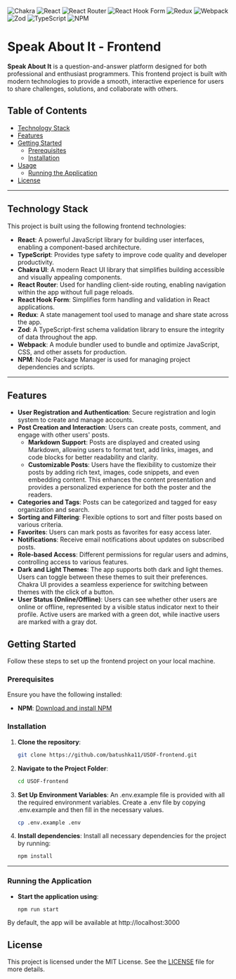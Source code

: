 ![Chakra](https://img.shields.io/badge/chakra-%234ED1C5.svg?style=for-the-badge&logo=chakraui&logoColor=white)
![React](https://img.shields.io/badge/react-%2320232a.svg?style=for-the-badge&logo=react&logoColor=%2361DAFB)
![React Router](https://img.shields.io/badge/React_Router-CA4245?style=for-the-badge&logo=react-router&logoColor=white)
![React Hook Form](https://img.shields.io/badge/React%20Hook%20Form-%23EC5990.svg?style=for-the-badge&logo=reacthookform&logoColor=white)
![Redux](https://img.shields.io/badge/redux-%23593d88.svg?style=for-the-badge&logo=redux&logoColor=white)
![Webpack](https://img.shields.io/badge/webpack-%238DD6F9.svg?style=for-the-badge&logo=webpack&logoColor=black)
![Zod](https://img.shields.io/badge/zod-%233068b7.svg?style=for-the-badge&logo=zod&logoColor=white)
![TypeScript](https://img.shields.io/badge/typescript-%23007ACC.svg?style=for-the-badge&logo=typescript&logoColor=white)
![NPM](https://img.shields.io/badge/NPM-%23CB3837.svg?style=for-the-badge&logo=npm&logoColor=white)

# Speak About It - Frontend

**Speak About It** is a question-and-answer platform designed for both professional and enthusiast programmers. This frontend project is built with modern technologies to provide a smooth, interactive experience for users to share challenges, solutions, and collaborate with others.

## Table of Contents

- [Technology Stack](#technology-stack)
- [Features](#features)
- [Getting Started](#getting-started)
  - [Prerequisites](#prerequisites)
  - [Installation](#installation)
- [Usage](#usage)
  - [Running the Application](#running-the-application)
- [License](#license)

---

## Technology Stack

This project is built using the following frontend technologies:

- **React**: A powerful JavaScript library for building user interfaces, enabling a component-based architecture.
- **TypeScript**: Provides type safety to improve code quality and developer productivity.
- **Chakra UI**: A modern React UI library that simplifies building accessible and visually appealing components.
- **React Router**: Used for handling client-side routing, enabling navigation within the app without full page reloads.
- **React Hook Form**: Simplifies form handling and validation in React applications.
- **Redux**: A state management tool used to manage and share state across the app.
- **Zod**: A TypeScript-first schema validation library to ensure the integrity of data throughout the app.
- **Webpack**: A module bundler used to bundle and optimize JavaScript, CSS, and other assets for production.
- **NPM**: Node Package Manager is used for managing project dependencies and scripts.

---

## Features

- **User Registration and Authentication**: Secure registration and login system to create and manage accounts.
- **Post Creation and Interaction**: Users can create posts, comment, and engage with other users' posts.
  - **Markdown Support**: Posts are displayed and created using Markdown, allowing users to format text, add links, images, and code blocks for better readability and clarity.
  - **Customizable Posts**: Users have the flexibility to customize their posts by adding rich text, images, code snippets, and even embedding content. This enhances the content presentation and provides a personalized experience for both the poster and the readers.
- **Categories and Tags**: Posts can be categorized and tagged for easy organization and search.
- **Sorting and Filtering**: Flexible options to sort and filter posts based on various criteria.
- **Favorites**: Users can mark posts as favorites for easy access later.
- **Notifications**: Receive email notifications about updates on subscribed posts.
- **Role-based Access**: Different permissions for regular users and admins, controlling access to various features.
- **Dark and Light Themes**: The app supports both dark and light themes. Users can toggle between these themes to suit their preferences. Chakra UI provides a seamless experience for switching between themes with the click of a button.
- **User Status (Online/Offline)**: Users can see whether other users are online or offline, represented by a visible status indicator next to their profile. Active users are marked with a green dot, while inactive users are marked with a gray dot.

## Getting Started

Follow these steps to set up the frontend project on your local machine.

### Prerequisites

Ensure you have the following installed:

- **NPM**: [Download and install NPM](https://docs.npmjs.com/downloading-and-installing-node-js-and-npm)

### Installation

1. **Clone the repository**:

   ```bash
   git clone https://github.com/batushka11/USOF-frontend.git
   ```

2. **Navigate to the Project Folder**:

   ```bash
   cd USOF-frontend
   ```

3. **Set Up Environment Variables**: An .env.example file is provided with all the required environment variables. Create a .env file by copying .env.example and then fill in the necessary values.

   ```bash
   cp .env.example .env
   ```

4. **Install dependencies**: Install all necessary dependencies for the project by running:

   ```bash
   npm install
   ```

---

### Running the Application

- **Start the application using**:

  ```bash
  npm run start
  ```

By default, the app will be available at http://localhost:3000

## License

This project is licensed under the MIT License. See the [LICENSE](./License.md) file for more details.

